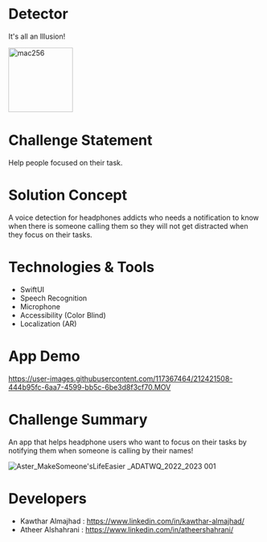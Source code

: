 # Detector

It's all an Illusion!

<img width="128" alt="mac256" src="https://user-images.githubusercontent.com/117367464/212425553-2065916e-149d-4c45-a990-010772f94e0d.png">

# Challenge Statement
Help people focused on their task.

# Solution Concept
A voice detection for headphones addicts who needs a notification to know when there is someone calling them so they will not get distracted when they focus on their tasks.

# Technologies & Tools
- SwiftUI
- Speech Recognition
- Microphone
- Accessibility (Color Blind)
- Localization (AR)

# App Demo

https://user-images.githubusercontent.com/117367464/212421508-444b95fc-6aa7-4599-bb5c-6be3d8f3cf70.MOV

# Challenge Summary
An app that helps headphone users who want to focus on their tasks by notifying them when someone is calling by their names!

![Aster_MakeSomeone'sLifeEasier _ADATWQ_2022_2023   001](https://user-images.githubusercontent.com/117367464/212429261-5a2a04af-3b55-4859-9ee0-da3abd94f75b.jpeg)


# Developers
- Kawthar Almajhad : https://www.linkedin.com/in/kawthar-almajhad/
- Atheer Alshahrani : https://www.linkedin.com/in/atheershahrani/
